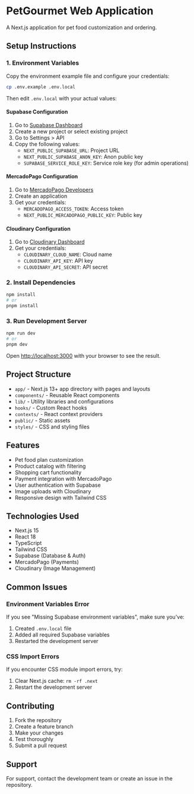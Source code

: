# PetGourmet Web Application

A Next.js application for pet food customization and ordering.

## Setup Instructions

### 1. Environment Variables

Copy the environment example file and configure your credentials:

```bash
cp .env.example .env.local
```

Then edit `.env.local` with your actual values:

#### Supabase Configuration
1. Go to [Supabase Dashboard](https://app.supabase.com/)
2. Create a new project or select existing project
3. Go to Settings > API
4. Copy the following values:
   - `NEXT_PUBLIC_SUPABASE_URL`: Project URL
   - `NEXT_PUBLIC_SUPABASE_ANON_KEY`: Anon public key
   - `SUPABASE_SERVICE_ROLE_KEY`: Service role key (for admin operations)

#### MercadoPago Configuration
1. Go to [MercadoPago Developers](https://www.mercadopago.com/developers/)
2. Create an application
3. Get your credentials:
   - `MERCADOPAGO_ACCESS_TOKEN`: Access token
   - `NEXT_PUBLIC_MERCADOPAGO_PUBLIC_KEY`: Public key

#### Cloudinary Configuration
1. Go to [Cloudinary Dashboard](https://cloudinary.com/console)
2. Get your credentials:
   - `CLOUDINARY_CLOUD_NAME`: Cloud name
   - `CLOUDINARY_API_KEY`: API key
   - `CLOUDINARY_API_SECRET`: API secret

### 2. Install Dependencies

```bash
npm install
# or
pnpm install
```

### 3. Run Development Server

```bash
npm run dev
# or
pnpm dev
```

Open [http://localhost:3000](http://localhost:3000) with your browser to see the result.

## Project Structure

- `app/` - Next.js 13+ app directory with pages and layouts
- `components/` - Reusable React components
- `lib/` - Utility libraries and configurations
- `hooks/` - Custom React hooks
- `contexts/` - React context providers
- `public/` - Static assets
- `styles/` - CSS and styling files

## Features

- Pet food plan customization
- Product catalog with filtering
- Shopping cart functionality
- Payment integration with MercadoPago
- User authentication with Supabase
- Image uploads with Cloudinary
- Responsive design with Tailwind CSS

## Technologies Used

- Next.js 15
- React 18
- TypeScript
- Tailwind CSS
- Supabase (Database & Auth)
- MercadoPago (Payments)
- Cloudinary (Image Management)

## Common Issues

### Environment Variables Error
If you see "Missing Supabase environment variables", make sure you've:
1. Created `.env.local` file
2. Added all required Supabase variables
3. Restarted the development server

### CSS Import Errors
If you encounter CSS module import errors, try:
1. Clear Next.js cache: `rm -rf .next`
2. Restart the development server

## Contributing

1. Fork the repository
2. Create a feature branch
3. Make your changes
4. Test thoroughly
5. Submit a pull request

## Support

For support, contact the development team or create an issue in the repository.
